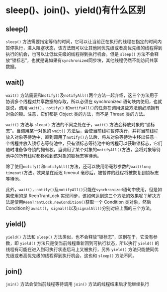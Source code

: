 #  sleep()、join()、yield()有什么区别

## sleep()
```sleep()``` 方法需要指定等待的时间，它可以让当前正在执行的线程在指定的时间内暂停执行，进入阻塞状态，该方法既可以让其他同优先级或者高优先级的线程得到执行的机会，也可以让低优先级的线程得到执行机会。但是 ```sleep()``` 方法不会释放“锁标志”，也就是说如果有```synchronized```同步块，其他线程仍然不能访问共享数据。

## wait()
```wait()``` 方法需要和```notify()```及```notifyAll()```两个方法一起介绍，这三个方法用于协调多个线程对共享数据的存取，所以必须在 synchronized 语句块内使用，也就是说，调用 ```wait()```，```notify()``` 和```notifyAll()```的任务在调用这些方法前必须拥有对象的锁。注意，它们都是 Object 类的方法，而不是 Thread 类的方法。

```wait()``` 方法与 ```sleep()``` 方法的不同之处在于，```wait()``` 方法会释放对象的“锁标志”。当调用某一对象的 ```wait()``` 方法后，会使当前线程暂停执行，并将当前线程放入对象等待池中，直到调用了```notify()```方法后，将从对象等待池中移出任意一个线程并放入锁标志等待池中，只有锁标志等待池中的线程可以获取锁标志，它们随时准备争夺锁的拥有权。当调用了某个对象的```notifyAll()```方法，会将对象等待池中的所有线程都移动到该对象的锁标志等待池。

除了使用```notify()```和```notifyAll()```方法，还可以使用带毫秒参数的```wait(long timeout)```方法，效果是在延迟 timeout 毫秒后，被暂停的线程将被恢复到锁标志等待池。

此外，```wait()```，```notify()```及```notifyAll()```只能在```synchronized```语句中使用，但是如果使用的是 ReenTrantLock 实现同步，该如何达到这三个方法的效果呢？解决方法是使用```ReenTrantLock.newCondition()```获取一个 Condition 类对象，然后 Condition的 ```await()```，```signal()```以及```signalAll()```分别对应上面的三个方法。

## yield()
```yield()``` 方法和 ```sleep()``` 方法类似，也不会释放“锁标志”，区别在于，它没有参数，即 ```yield()``` 方法只是使当前线程重新回到可执行状态，所以执行 ```yield()``` 的线程有可能在进入到可执行状态后马上又被执行，另外 ```yield()``` 方法只能使同优先级或者高优先级的线程得到执行机会，这也和 ```sleep()``` 方法不同。

## join()
```join()``` 方法会使当前线程等待调用 ```join()``` 方法的线程结束后才能继续执行
